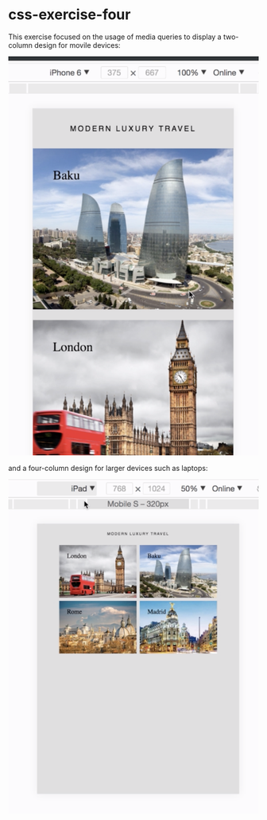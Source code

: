 # css-exercise-four
This exercise focused on the usage of media queries to display a two-column design for movile devices:

![image](https://github.com/avanadel/css-exercise-four/blob/master/images/mobile.png)

and a four-column design for larger devices such as laptops:

![image](https://github.com/SAAF1/css-exercise-four/blob/master/images/ipad.png)
